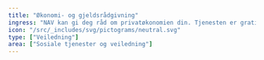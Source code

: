 ```yaml
---
title: "Økonomi- og gjeldsrådgivning"
ingress: "NAV kan gi deg råd om privatøkonomien din. Tjenesten er gratis og du bør søke hjelp så tidlig som mulig."
icon: "/src/_includes/svg/pictograms/neutral.svg"
type: ["Veiledning"]
area: ["Sosiale tjenester og veiledning"]
---
```

